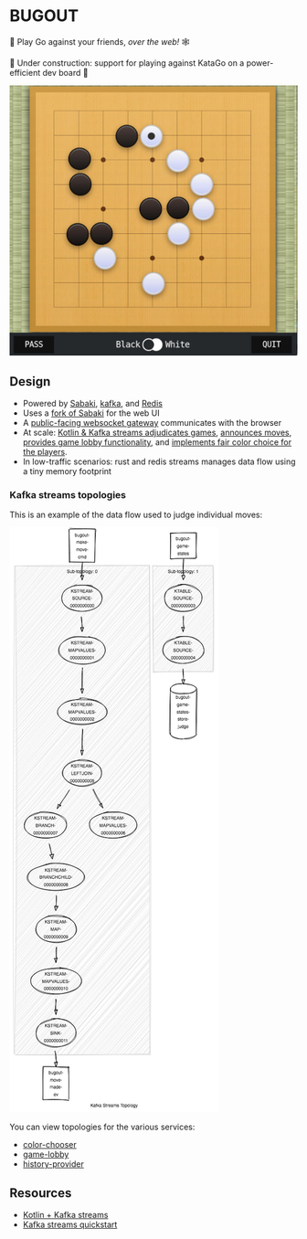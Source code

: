 # BUGOUT

🐛 Play Go against your friends,   _over the web!_ 🕸

🚧 Under construction: support for playing against KataGo on a power-efficient dev board 🚧

![BUGOUT Online Go](BUGOUT.jpeg)

## Design

- Powered by [Sabaki](https://sabaki.yichuanshen.de/), [kafka](https://kafka.apache.org/), and [Redis](https://redis.io/) 
- Uses a [fork of Sabaki](https://github.com/Terkwood/Sabaki) for the web UI
- A [public-facing websocket gateway](gateway/README.md) communicates with the browser
- At scale: [Kotlin & Kafka streams adjudicates games](judge/README.md), [announces moves](changelog/README.md), [provides game lobby functionality](game-lobby/README.md), and [implements fair color choice for the players](color-chooser/README.md).
- In low-traffic scenarios: rust and redis streams manages data flow using a tiny memory footprint 

### Kafka streams topologies

This is an example of the data flow used to judge individual moves:

![Kafka streams topo for judge](judge/topology.jpg)

You can view topologies for the various services:

- [color-chooser](color-chooser/topology.jpg)
- [game-lobby](game-lobby/topo.jpg)
- [history-provider](history-provider/topo.jpg)

## Resources

- [Kotlin + Kafka streams](https://blog.ippon.tech/kafka-tutorial-6-kafka-streams-in-kotlin/)
- [Kafka streams quickstart](https://kafka.apache.org/22/documentation/streams/quickstart)
